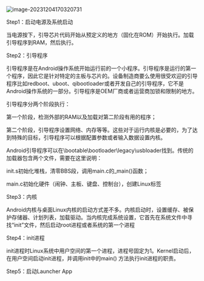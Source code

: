 ![image-20231204170320731](D:\personal\CSLibrary\04_Android\imgs\image-20231204170320731.png)

Step1：启动电源及系统启动

当电源按下，引导芯片代码开始从预定义的地方（固化在ROM）开始执行。加载引导程序到RAM，然后执行。

Step2：引导程序

引导程序是在Android操作系统开始运行前的一个小程序。引导程序是运行的第一个程序，因此它是针对特定的主板与芯片的。设备制造商要么使用很受欢迎的引导程序比如redboot、uboot、qibootloader或者开发自己的引导程序，它不是Android操作系统的一部分。引导程序是OEM厂商或者运营商加锁和限制的地方。

引导程序分两个阶段执行：

第一个阶段，检测外部的RAM以及加载对第二阶段有用的程序；

第二个阶段，引导程序设置网络、内存等等。这些对于运行内核是必要的，为了达到特殊的目标，引导程序可以根据配置参数或者输入数据设置内核。

Android引导程序可以在\bootable\bootloader\legacy\usbloader找到。传统的加载器包含两个文件，需要在这里说明：

init.s初始化堆栈，清零BBS段，调用main.c的_main()函数；

main.c初始化硬件（闹钟、主板、键盘、控制台），创建Linux标签

Step3：内核

Android内核与桌面Linux内核的启动方式差不多。内核启动时，设置缓存、被保护存储器、计划列表，加载驱动。当内核完成系统设置，它首先在系统文件中寻找“init”文件，然后启动root进程或者系统的第一个进程

Step4：init进程

init进程时Linux系统中用户空间的第一个进程，进程号固定为1。Kernel启动后，在用户空间启动init进程，并调用init中的main() 方法执行init进程的职责。

Step5：启动Launcher App